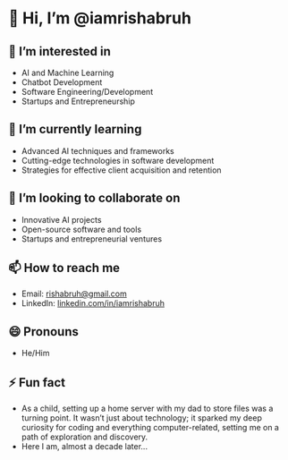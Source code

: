 # 👋 Hi, I’m @iamrishabruh

## 👀 I’m interested in
- AI and Machine Learning
- Chatbot Development
- Software Engineering/Development
- Startups and Entrepreneurship

## 🌱 I’m currently learning
- Advanced AI techniques and frameworks
- Cutting-edge technologies in software development
- Strategies for effective client acquisition and retention

## 💞️ I’m looking to collaborate on
- Innovative AI projects
- Open-source software and tools
- Startups and entrepreneurial ventures

## 📫 How to reach me
- Email: [rishabruh@gmail.com](mailto:rishabruh@gmail.com)
- LinkedIn: [linkedin.com/in/iamrishabruh](https://linkedin.com/in/iamrishabruh)

## 😄 Pronouns
- He/Him

## ⚡ Fun fact
- As a child, setting up a home server with my dad to store files was a turning point. It wasn’t just about technology; it sparked my deep curiosity for coding and everything computer-related, setting me on a path of exploration and discovery.
- Here I am, almost a decade later...

<!---
iamrishabruh/iamrishabruh is a ✨ special ✨ repository because its `README.md` (this file) appears on your GitHub profile.
You can click the Preview link to take a look at your changes.
--->

